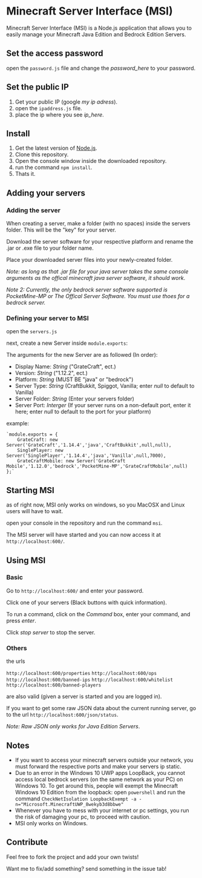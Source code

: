# Minecraft Server Interface (MSI)
Minecraft Server Interface (MSI) is a Node.js application that allows you to easily manage your Minecraft Java Edition and Bedrock Edition Servers.
## Set the access password
open the `password.js` file and change the *password_here* to your password.
## Set the public IP
 1. Get your public IP (google *my ip adress*).
 2. open the `ipaddress.js` file.
 2. place the ip where you see *ip_here*.
## Install
 1. Get the latest version of [Node.js](https://nodejs.org/en/).
 2. Clone this repository.
 3. Open the console window inside the downloaded repository.
 4. run the command `npm install`.
 5. Thats it.
## Adding your servers
### Adding the server
When creating a server, make a folder (with no spaces) inside the servers folder. This will be the "key" for your server.

Download the server software for your respective platform and rename the .jar or .exe file to your folder name.

Place your downloaded server files into your newly-created folder.

*Note: as long as that .jar file for your java server takes the same console arguments as the offical minecraft java server software, it should work*.

*Note 2: Currently, the only bedrock server software supported is PocketMine-MP or The Offical Server Software. You must use thoes for a bedrock server.*
### Defining your server to MSI
open the `servers.js`

next, create a new Server inside `module.exports`:

The arguments for the new Server are as followed (In order):

 - Display Name: *String* ("GrateCraft", ect.)
 - Version: *String* ("1.12.2", ect.)
 - Platform: *String* (MUST BE "java" or "bedrock")
 - Server Type: *String* (CraftBukkit, Spiggot, Vanilla; enter *null* to default to Vanilla)
 - Server Folder: *String* (Enter your servers folder)
 - Server Port: *Interger* (If your server runs on a non-default port, enter it here; enter *null* to default to the port for your platform)

example:

    `module.exports = {
		GrateCraft: new Server('GrateCraft','1.14.4','java','CraftBukkit',null,null),
		SinglePlayer: new Server('SinglePlayer','1.14.4','java','Vanilla',null,7000),
		GrateCraftMobile: new Server('GrateCraft Mobile','1.12.0','bedrock','PocketMine-MP','GrateCraftMobile',null)
	};`
## Starting MSI
as of right now, MSI only works on windows, so you MacOSX and Linux users will have to wait.

open your console in the repository and run the command `msi`.

The MSI server will have started and you can now access it at `http://localhost:600/`.

## Using MSI
### Basic
Go to `http://localhost:600/` and enter your password.

Click one of your servers (Black buttons with quick information).

To run a command, click on the *Command* box, enter your command, and press *enter*.

Click *stop server* to stop the server.

### Others
the urls

`http://localhost:600/properties`
`http://localhost:600/ops`
`http://localhost:600/banned-ips`
`http://localhost:600/whitelist`
`http://localhost:600/banned-players`

are also valid (given a server is started and you are logged in).

If you want to get some raw JSON data about the current running server, go to the url `http://localhost:600/json/status`.

*Note: Raw JSON only works for Java Edition Servers*.

## Notes

 - If you want to access your minecraft servers outside your network, you must forward the respective ports and make your servers ip static.
 - Due to an error in the Windows 10 UWP apps LoopBack, you cannot access local bedrock servers (on the same network as your PC) on Windows 10. To get around this, people will exempt the Minecraft Windows 10 Edition from the loopback: open `powershell` and run the command `CheckNetIsolation LoopbackExempt -a -n="Microsoft.MinecraftUWP_8wekyb3d8bbwe"`
 - Whenever you have to mess with your internet or pc settings, you run the risk of damaging your pc, to proceed with caution.
 - MSI only works on Windows.
## Contribute
Feel free to fork the project and add your own twists!

Want me to fix/add something? send something in the issue tab!
